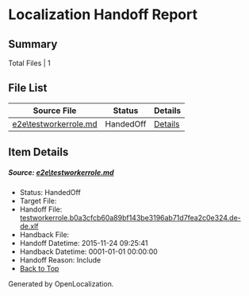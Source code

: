 # <a name='report-top'></a> Localization Handoff Report

## Summary
 Total Files | 1

## File List
 Source File | Status | Details 
 ----------- | ------ | ------- 
 [e2e\testworkerrole.md](https://github.com/OpenLocalizationTest/oltest/blob/bedd8c9cb1e3af637d2943e89230b72927130287/e2e/testworkerrole.md) | HandedOff | [Details](#a048092ef32f7167a3cfd0ab2718722bb0f900724)

## Item Details
##### <a name='a048092ef32f7167a3cfd0ab2718722bb0f900724'></a> Source: [e2e\testworkerrole.md](https://github.com/OpenLocalizationTest/oltest/blob/bedd8c9cb1e3af637d2943e89230b72927130287/e2e/testworkerrole.md)
* Status: HandedOff
* Target File: 
* Handoff File: [testworkerrole.b0a3cfcb60a89bf143be3196ab71d7fea2c0e324.de-de.xlf](https://github.com/OpenLocalizationTestOrg/olhandoff/blob/fcb3826d74ca9ff70cd88e697fb367f0f5cd7c11/ol-handoff/OpenLocalizationTestOrg/oltest.de-de/master/testworkerrole.b0a3cfcb60a89bf143be3196ab71d7fea2c0e324.de-de.xlf)
* Handback File: 
* Handoff Datetime: 2015-11-24 09:25:41
* Handback Datetime: 0001-01-01 00:00:00
* Handoff Reason: Include
* [Back to Top](#report-top)


Generated by OpenLocalization.
